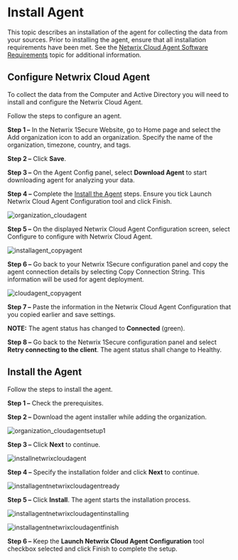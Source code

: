 # Install Agent

This topic describes an installation of the agent for collecting the data from your sources. Prior to installing the agent, ensure that all installation requirements have been met. See the [Netwrix Cloud Agent Software Requirements](/docs/1secure/1secure/requirements/cloudagentrequirements.md) topic for additional information.

## Configure Netwrix Cloud Agent

To collect the data from the Computer and Active Directory you will need to install and configure the Netwrix Cloud Agent.

Follow the steps to configure an agent.

__Step 1 –__ In the Netwrix 1Secure Website, go to Home page and select the Add organization icon to add an organization. Specify the name of the organization, timezone, country, and tags.

__Step 2 –__ Click __Save__.

__Step 3 –__ On the Agent Config panel, select __Download Agent__ to start downloading agent for analyzing your data.

__Step 4 –__  Complete the [Install the Agent](#Install-the-Agent) steps. Ensure you tick Launch Netwrix Cloud Agent Configuration tool and click Finish.

![organization_cloudagent](/img/product_docs/1secure/1secure/install/organization_cloudagent.png)

__Step 5 –__ On the displayed Netwrix Cloud Agent Configuration screen, select Configure to configure with Netwrix Cloud Agent.

![installagent_copyagent](/img/product_docs/1secure/1secure/install/installagent_copyagent.png)

__Step 6 –__  Go back to your Netwrix 1Secure configuration panel and copy the agent connection details by selecting Copy Connection String. This information will be used for agent deployment.

![cloudagent_copyagent](/img/product_docs/1secure/1secure/install/cloudagent_copyagent.png)

__Step 7 –__  Paste the information in the Netwrix Cloud Agent Configuration that you copied earlier and save settings.

__NOTE:__ The agent status has changed to __Connected__ (green).

__Step 8 –__ Go back to the Netwrix 1Secure configuration panel and select __Retry connecting to the client__. The agent status shall change to Healthy.

## Install the Agent

Follow the steps to install the agent.

__Step 1 –__ Check the prerequisites.

__Step 2 –__ Download the agent installer while adding the organization.

![organization_cloudagentsetup1](/img/product_docs/1secure/1secure/install/organization_cloudagentsetup1.png)

__Step 3 –__ Click __Next__ to continue.

![installnetwrixcloudagent](/img/product_docs/1secure/1secure/install/installnetwrixcloudagent.png)

__Step 4 –__ Specify the installation folder and click __Next__ to continue.

![installagentnetwrixcloudagentready](/img/product_docs/1secure/1secure/install/installagentnetwrixcloudagentready.png)

__Step 5 –__ Click __Install__. The agent starts the installation process.

![installagentnetwrixcloudagentinstalling](/img/product_docs/1secure/1secure/install/installagentnetwrixcloudagentinstalling.png)

![installagentnetwrixcloudagentfinish](/img/product_docs/1secure/1secure/install/installagentnetwrixcloudagentfinish.png)

__Step 6 –__ Keep the __Launch Netwrix Cloud Agent Configuration__ tool checkbox selected and click Finish to complete the setup.
